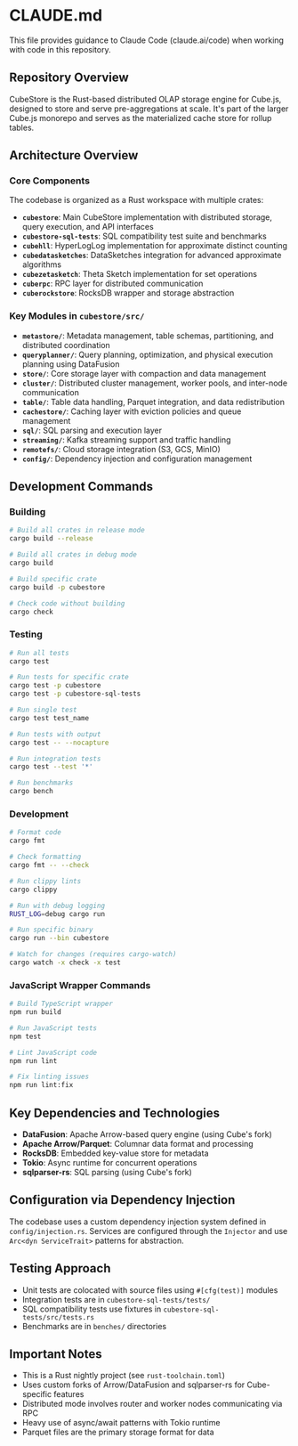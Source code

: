 # CLAUDE.md

This file provides guidance to Claude Code (claude.ai/code) when working with code in this repository.

## Repository Overview

CubeStore is the Rust-based distributed OLAP storage engine for Cube.js, designed to store and serve pre-aggregations at scale. It's part of the larger Cube.js monorepo and serves as the materialized cache store for rollup tables.

## Architecture Overview

### Core Components

The codebase is organized as a Rust workspace with multiple crates:

- **`cubestore`**: Main CubeStore implementation with distributed storage, query execution, and API interfaces
- **`cubestore-sql-tests`**: SQL compatibility test suite and benchmarks
- **`cubehll`**: HyperLogLog implementation for approximate distinct counting
- **`cubedatasketches`**: DataSketches integration for advanced approximate algorithms
- **`cubezetasketch`**: Theta Sketch implementation for set operations
- **`cuberpc`**: RPC layer for distributed communication
- **`cuberockstore`**: RocksDB wrapper and storage abstraction

### Key Modules in `cubestore/src/`

- **`metastore/`**: Metadata management, table schemas, partitioning, and distributed coordination
- **`queryplanner/`**: Query planning, optimization, and physical execution planning using DataFusion
- **`store/`**: Core storage layer with compaction and data management
- **`cluster/`**: Distributed cluster management, worker pools, and inter-node communication
- **`table/`**: Table data handling, Parquet integration, and data redistribution
- **`cachestore/`**: Caching layer with eviction policies and queue management
- **`sql/`**: SQL parsing and execution layer
- **`streaming/`**: Kafka streaming support and traffic handling
- **`remotefs/`**: Cloud storage integration (S3, GCS, MinIO)
- **`config/`**: Dependency injection and configuration management

## Development Commands

### Building

```bash
# Build all crates in release mode
cargo build --release

# Build all crates in debug mode
cargo build

# Build specific crate
cargo build -p cubestore

# Check code without building
cargo check
```

### Testing

```bash
# Run all tests
cargo test

# Run tests for specific crate
cargo test -p cubestore
cargo test -p cubestore-sql-tests

# Run single test
cargo test test_name

# Run tests with output
cargo test -- --nocapture

# Run integration tests
cargo test --test '*'

# Run benchmarks
cargo bench
```

### Development

```bash
# Format code
cargo fmt

# Check formatting
cargo fmt -- --check

# Run clippy lints
cargo clippy

# Run with debug logging
RUST_LOG=debug cargo run

# Run specific binary
cargo run --bin cubestore

# Watch for changes (requires cargo-watch)
cargo watch -x check -x test
```

### JavaScript Wrapper Commands

```bash
# Build TypeScript wrapper
npm run build

# Run JavaScript tests
npm test

# Lint JavaScript code
npm run lint

# Fix linting issues
npm run lint:fix
```

## Key Dependencies and Technologies

- **DataFusion**: Apache Arrow-based query engine (using Cube's fork)
- **Apache Arrow/Parquet**: Columnar data format and processing
- **RocksDB**: Embedded key-value store for metadata
- **Tokio**: Async runtime for concurrent operations
- **sqlparser-rs**: SQL parsing (using Cube's fork)

## Configuration via Dependency Injection

The codebase uses a custom dependency injection system defined in `config/injection.rs`. Services are configured through the `Injector` and use `Arc<dyn ServiceTrait>` patterns for abstraction.

## Testing Approach

- Unit tests are colocated with source files using `#[cfg(test)]` modules
- Integration tests are in `cubestore-sql-tests/tests/`
- SQL compatibility tests use fixtures in `cubestore-sql-tests/src/tests.rs`
- Benchmarks are in `benches/` directories

## Important Notes

- This is a Rust nightly project (see `rust-toolchain.toml`)
- Uses custom forks of Arrow/DataFusion and sqlparser-rs for Cube-specific features
- Distributed mode involves router and worker nodes communicating via RPC
- Heavy use of async/await patterns with Tokio runtime
- Parquet files are the primary storage format for data